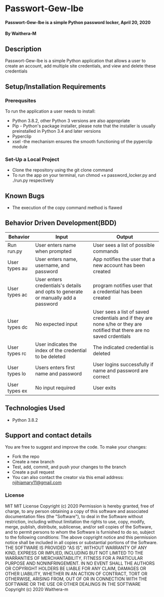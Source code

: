 # Passwort-Gew-lbe
#### Passwort-Gew-lbe is a simple Python password locker, April 20, 2020
#### By Waithera-M
## Description
Passwort-Gew-lbe is a simple Python application that allows a user to create an account, add multiple site credentials, and view and delete these credentials
## Setup/Installation Requirements
### Prerequsites
To run the application a user needs to install:
* Python 3.8.2, other Python 3 versions are also appropriate
* Pip - Python's package installer, please note that the installer is usually preinstalled in Python 3.4 and later versions
* Pyperclip
* xsel -the mechanism ensures the smooth functioning of the pyperclip module 
### Set-Up a Local Project
* Clone the repository using the git clone command
* To run the app on your terminal, run chmod +x password_locker.py and ./run.py respectively
## Known Bugs
* The execution of the copy command method is flawed
## Behavior Driven Development(BDD)
|Behavior        |Input                          |Output                                 |
|----------------|-------------------------------|---------------------------------------|
|Run run.py      |User enters name when prompted   |User sees a list of possible commands  |
|User types au   |User enters name, username, and password| App notifies the user that a new account has been created|
|User types ac |User enters credentials's details and opts to generate or manually add a password| program notifies user that a credential has been created|
|User types dc  |No expected input |User sees a list of saved credentials and if they are none s/he or they are notified that there are no saved crdentials|
|User types rc |User indicates the index of the credential to be deleted|The indicated credential is deleted|
|User types lo |Users enters first name and password|User logins successfully if name and password are correct|
|User types ex  |No input required        |User exits|
## Technologies Used
* Python 3.8.2
## Support and contact details
You are free to suggest and improve the code. To make your changes:
* Fork the repo
* Create a new branch
* Test, add, commit, and push your changes to the branch
* Create a pull request
* You can also contact the creator via this email address: njihiamary11@gmail.com
### License
MIT MIT License Copyright (c) 2020 Permission is hereby granted, free of charge, to any person obtaining a copy of this software and associated documentation files (the "Software"), to deal in the Software without restriction, including without limitation the rights to use, copy, modify, merge, publish, distribute, sublicense, and/or sell copies of the Software, and to permit persons to whom the Software is furnished to do so, subject to the following conditions: The above copyright notice and this permission notice shall be included in all copies or substantial portions of the Software. THE SOFTWARE IS PROVIDED "AS IS", WITHOUT WARRANTY OF ANY KIND, EXPRESS OR IMPLIED, INCLUDING BUT NOT LIMITED TO THE WARRANTIES OF MERCHANTABILITY, FITNESS FOR A PARTICULAR PURPOSE AND NONINFRINGEMENT. IN NO EVENT SHALL THE AUTHORS OR COPYRIGHT HOLDERS BE LIABLE FOR ANY CLAIM, DAMAGES OR OTHER LIABILITY, WHETHER IN AN ACTION OF CONTRACT, TORT OR OTHERWISE, ARISING FROM, OUT OF OR IN CONNECTION WITH THE SOFTWARE OR THE USE OR OTHER DEALINGS IN THE SOFTWARE Copyright (c) 2020 Waithera-m